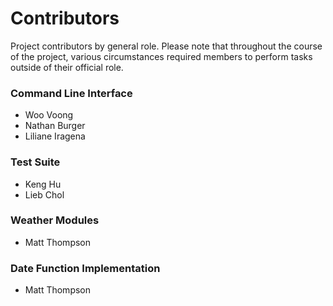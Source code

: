 # Contributors

Project contributors by general role. Please note that throughout the course of the project, various circumstances required members to perform tasks outside of their official role.


### Command Line Interface

- Woo Voong
- Nathan Burger
- Liliane Iragena


### Test Suite

- Keng Hu
- Lieb Chol


### Weather Modules

- Matt Thompson


### Date Function Implementation

- Matt Thompson
